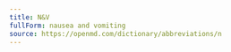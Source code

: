 ```yaml
---
title: N&V
fullForm: nausea and vomiting
source: https://openmd.com/dictionary/abbreviations/n
---
```

